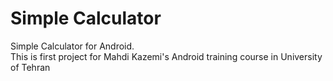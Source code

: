 # Simple Calculator
Simple Calculator for Android. <br>
This is first project for Mahdi Kazemi's Android training course in University of Tehran
